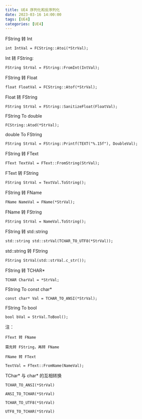 ```yaml
---
title: UE4 序列化和反序列化
date: 2023-03-16 14:00:00
tags: [UE4]
categories: [UE4]
---
```


FString 转 Int 

	int IntVal = FCString::Atoi(*StrVal);  

Int 转 FString:

	FString StrVal = FString::FromInt(IntVal);

<!-- more -->

FString 转 Float

	float FloatVal = FCString::Atof(*StrVal);  

Float 转 FString

	FString StrVal = FString::SanitizeFloat(FloatVal);  

FString To double

	FCString::Atod(*StrVal);

double To FString

	FString StrVal = FString::Printf(TEXT("%.15f"), DoubleVal);

FString 转 FText

	FText TextVal = FText::FromString(StrVal);  

FText 转 FString

	FString StrVal = TextVal.ToString();  		

FString 转 FName

	FName NameVal = FName(*StrVal);

FName 转 FString

	FString StrVal = NameVal.ToString();

FString 转 std::string

	std::string std::strVal(TCHAR_TO_UTF8(*StrVal));

std::string 转 FString

	FString StrVal(std::strVal.c_str());

FString 转 TCHAR*

	TCHAR CharVal = *StrVal;

FString To const char*

	const char* Val = TCHAR_TO_ANSI(*StrVal);

FString To bool

	bool bVal = StrVal.ToBool();

注：
	
	FText 转 FName

	需先转 FString，再转 FName

	FName 转 FText

	TextVal = FText::FromName(NameVal);

TChar* 与 char* 的互相转换

	TCHAR_TO_ANSI(*StrVal)

	ANSI_TO_TCHAR(*StrVal)  

	TCHAR_TO_UTF8(*StrVal) 
 
	UTF8_TO_TCHAR(*StrVal)
